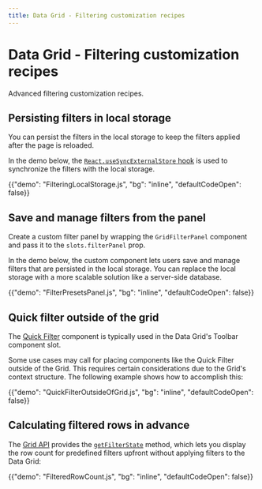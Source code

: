 ```yaml
---
title: Data Grid - Filtering customization recipes
---
```


# Data Grid - Filtering customization recipes

<p class="description">Advanced filtering customization recipes.</p>

## Persisting filters in local storage

You can persist the filters in the local storage to keep the filters applied after the page is reloaded.

In the demo below, the [`React.useSyncExternalStore` hook](https://react.dev/reference/react/useSyncExternalStore) is used to synchronize the filters with the local storage.

{{"demo": "FilteringLocalStorage.js", "bg": "inline", "defaultCodeOpen": false}}

## Save and manage filters from the panel

Create a custom filter panel by wrapping the `GridFilterPanel` component and pass it to the `slots.filterPanel` prop.

In the demo below, the custom component lets users save and manage filters that are persisted in the local storage. You can replace the local storage with a more scalable solution like a server-side database.

{{"demo": "FilterPresetsPanel.js", "bg": "inline", "defaultCodeOpen": false}}

## Quick filter outside of the grid

The [Quick Filter](/x/react-data-grid/filtering/quick-filter/) component is typically used in the Data Grid's Toolbar component slot.

Some use cases may call for placing components like the Quick Filter outside of the Grid.
This requires certain considerations due to the Grid's context structure.
The following example shows how to accomplish this:

{{"demo": "QuickFilterOutsideOfGrid.js", "bg": "inline", "defaultCodeOpen": false}}

## Calculating filtered rows in advance

The [Grid API](/x/react-data-grid/api-object/#how-to-use-the-api-object) provides the [`getFilterState`](/x/api/data-grid/grid-api/#grid-api-prop-getFilterState) method, which lets you display the row count for predefined filters upfront without applying filters to the Data Grid:

{{"demo": "FilteredRowCount.js", "bg": "inline", "defaultCodeOpen": false}}
